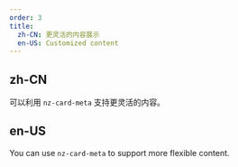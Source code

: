 ```yaml
---
order: 3
title:
  zh-CN: 更灵活的内容展示
  en-US: Customized content
---
```


## zh-CN

可以利用 `nz-card-meta` 支持更灵活的内容。

## en-US

You can use `nz-card-meta` to support more flexible content.
